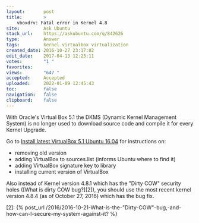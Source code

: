 ```yaml
---
layout:       post
title:        >
    vboxdrv: Fatal error in Kernel 4.8
site:         Ask Ubuntu
stack_url:    https://askubuntu.com/q/842626
type:         Answer
tags:         kernel virtualbox virtualization
created_date: 2016-10-27 23:17:02
edit_date:    2017-04-13 12:25:11
votes:        "1 "
favorites:    
views:        "647 "
accepted:     Accepted
uploaded:     2022-01-09 12:45:43
toc:          false
navigation:   false
clipboard:    false
---
```


With Oracle's Virtual Box 5.1 the DKMS (Dynamic Kernel Management System) is no longer used to download source code and compile it for every Kernel Upgrade.

Go to [Install latest VirtualBox 5.1 Ubuntu 16.04][1] for instructions on:

 - removing old version
 - adding VirtualBox to sources.list (informs Ubuntu where to find it)
 - adding VirtualBox signature key to library
 - installing current version of VirtualBox

Also instead of Kernel version 4.8.1 which has the "Dirty COW" security holes ([What is dirty COW bug?][2]), you should use the most recent kernel version 4.8.4 (as of October 27, 2016) which has the bug fix.


  [1]: https://www.linuxbabe.com/virtualbox/install-latest-virtualbox-5-1-ubuntu-16-04
  [2]: {% post_url /2016/2016-10-21-What-is-the-"Dirty-COW"-bug,-and-how-can-I-secure-my-system-against-it? %}
